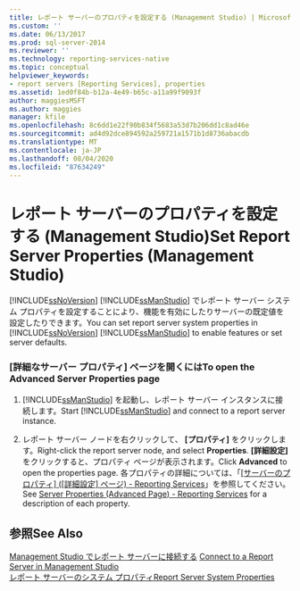 ```yaml
---
title: レポート サーバーのプロパティを設定する (Management Studio) | Microsoft Docs
ms.custom: ''
ms.date: 06/13/2017
ms.prod: sql-server-2014
ms.reviewer: ''
ms.technology: reporting-services-native
ms.topic: conceptual
helpviewer_keywords:
- report servers [Reporting Services], properties
ms.assetid: 1ed0f84b-b12a-4e49-b65c-a11a99f9093f
author: maggiesMSFT
ms.author: maggies
manager: kfile
ms.openlocfilehash: 8c6dd1e22f90b834f5683a53d7b206dd1c8ad46e
ms.sourcegitcommit: ad4d92dce894592a259721a1571b1d8736abacdb
ms.translationtype: MT
ms.contentlocale: ja-JP
ms.lasthandoff: 08/04/2020
ms.locfileid: "87634249"
---
```

# <a name="set-report-server-properties-management-studio"></a><span data-ttu-id="b12d9-102">レポート サーバーのプロパティを設定する (Management Studio)</span><span class="sxs-lookup"><span data-stu-id="b12d9-102">Set Report Server Properties (Management Studio)</span></span>
  <span data-ttu-id="b12d9-103">[!INCLUDE[ssNoVersion](../../includes/ssnoversion-md.md)] [!INCLUDE[ssManStudio](../../includes/ssmanstudio-md.md)] でレポート サーバー システム プロパティを設定することにより、機能を有効にしたりサーバーの既定値を設定したりできます。</span><span class="sxs-lookup"><span data-stu-id="b12d9-103">You can set report server system properties in [!INCLUDE[ssNoVersion](../../includes/ssnoversion-md.md)] [!INCLUDE[ssManStudio](../../includes/ssmanstudio-md.md)] to enable features or set server defaults.</span></span>  
  
### <a name="to-open-the-advanced-server-properties-page"></a><span data-ttu-id="b12d9-104">[詳細なサーバー プロパティ] ページを開くには</span><span class="sxs-lookup"><span data-stu-id="b12d9-104">To open the Advanced Server Properties page</span></span>  
  
1.  <span data-ttu-id="b12d9-105">[!INCLUDE[ssManStudio](../../includes/ssmanstudio-md.md)] を起動し、レポート サーバー インスタンスに接続します。</span><span class="sxs-lookup"><span data-stu-id="b12d9-105">Start [!INCLUDE[ssManStudio](../../includes/ssmanstudio-md.md)] and connect to a report server instance.</span></span>  
  
2.  <span data-ttu-id="b12d9-106">レポート サーバー ノードを右クリックして、 **[プロパティ]** をクリックします。</span><span class="sxs-lookup"><span data-stu-id="b12d9-106">Right-click the report server node, and select **Properties**.</span></span> <span data-ttu-id="b12d9-107">**[詳細設定]** をクリックすると、プロパティ ページが表示されます。</span><span class="sxs-lookup"><span data-stu-id="b12d9-107">Click **Advanced** to open the properties page.</span></span> <span data-ttu-id="b12d9-108">各プロパティの詳細については、「[[サーバーのプロパティ] &#40;[詳細設定] ページ&#41; - Reporting Services](server-properties-advanced-page-reporting-services.md)」を参照してください。</span><span class="sxs-lookup"><span data-stu-id="b12d9-108">See [Server Properties &#40;Advanced Page&#41; - Reporting Services](server-properties-advanced-page-reporting-services.md) for a description of each property.</span></span>  
  
## <a name="see-also"></a><span data-ttu-id="b12d9-109">参照</span><span class="sxs-lookup"><span data-stu-id="b12d9-109">See Also</span></span>  
 <span data-ttu-id="b12d9-110">[Management Studio でレポート サーバーに接続する](connect-to-a-report-server-in-management-studio.md) </span><span class="sxs-lookup"><span data-stu-id="b12d9-110">[Connect to a Report Server in Management Studio](connect-to-a-report-server-in-management-studio.md) </span></span>  
 [<span data-ttu-id="b12d9-111">レポート サーバーのシステム プロパティ</span><span class="sxs-lookup"><span data-stu-id="b12d9-111">Report Server System Properties</span></span>](../report-server-web-service/net-framework/reporting-services-properties-report-server-system-properties.md)  
  
  
